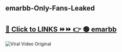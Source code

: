 
 ## emarbb-Only-Fans-Leaked

# <h2><a href="https://clipsfans.com/emarbb&ref=git">🔗 Click to LINKS ⏩⏩ 👉 🟢 emarbb </a></h2>

<a href="https://clipsfans.com/emarbb&ref=git" rel="nofollow" data-target="animated-image.originalLink"><img src="https://i.ibb.co.com/xMMVF88/686577567.gif" alt="Viral Video Original" style="max-width: 100%; display: inline-block;" data-target="animated-image.originalImage"></a>
